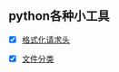 
## python各种小工具

- [x] [格式化请求头](spider/request_header_format.py)

- [x] [文件分类](other/FileClassification.py)
